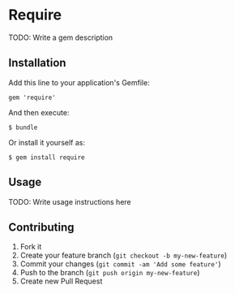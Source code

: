 # Require

TODO: Write a gem description

## Installation

Add this line to your application's Gemfile:

    gem 'require'

And then execute:

    $ bundle

Or install it yourself as:

    $ gem install require

## Usage

TODO: Write usage instructions here

## Contributing

1. Fork it
2. Create your feature branch (`git checkout -b my-new-feature`)
3. Commit your changes (`git commit -am 'Add some feature'`)
4. Push to the branch (`git push origin my-new-feature`)
5. Create new Pull Request

